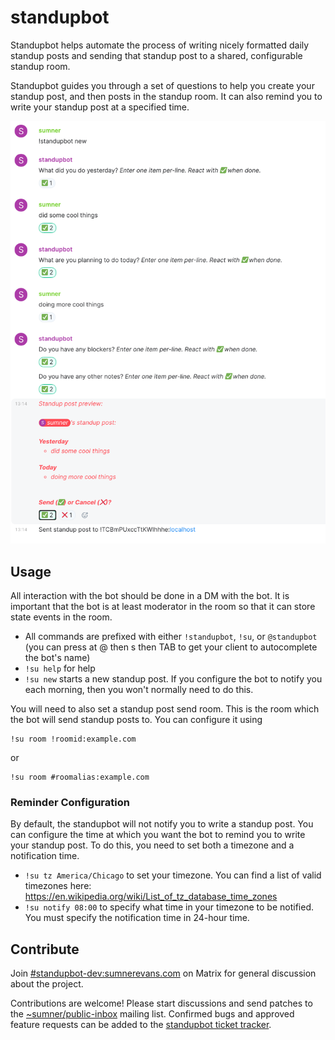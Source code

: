 # standupbot

Standupbot helps automate the process of writing nicely formatted daily standup
posts and sending that standup post to a shared, configurable standup room.

Standupbot guides you through a set of questions to help you create your standup
post, and then posts in the standup room. It can also remind you to write your
standup post at a specified time.

![sample standupbot interaction](./images/sample-interaction.png)

## Usage

All interaction with the bot should be done in a DM with the bot. It is
important that the bot is at least moderator in the room so that it can store
state events in the room.

* All commands are prefixed with either `!standupbot`, `!su`, or `@standupbot`
  (you can press at @ then s then TAB to get your client to autocomplete the
  bot's name)
* `!su help` for help
* `!su new` starts a new standup post. If you configure the bot to notify you
  each morning, then you won't normally need to do this.

You will need to also set a standup post send room. This is the room which the
bot will send standup posts to. You can configure it using

```
!su room !roomid:example.com
```
or
```
!su room #roomalias:example.com
```

### Reminder Configuration

By default, the standupbot will not notify you to write a standup post. You can
configure the time at which you want the bot to remind you to write your standup
post. To do this, you need to set both a timezone and a notification time.

* `!su tz America/Chicago` to set your timezone. You can find a list of valid
  timezones here: https://en.wikipedia.org/wiki/List_of_tz_database_time_zones
* `!su notify 08:00` to specify what time in your timezone to be notified. You
  must specify the notification time in 24-hour time.

## Contribute

Join
[#standupbot-dev:sumnerevans.com](https://matrix.to/#/#standupbot-dev:sumnerevans.com)
on Matrix for general discussion about the project.

Contributions are welcome! Please start discussions and send patches to the
[~sumner/public-inbox][public-inbox] mailing list. Confirmed bugs and approved
feature requests can be added to the [standupbot ticket tracker][tracker].

[public-inbox]: https://lists.sr.ht/~sumner/public-inbox
[tracker]: https://todo.sr.ht/~sumner/standupbot

